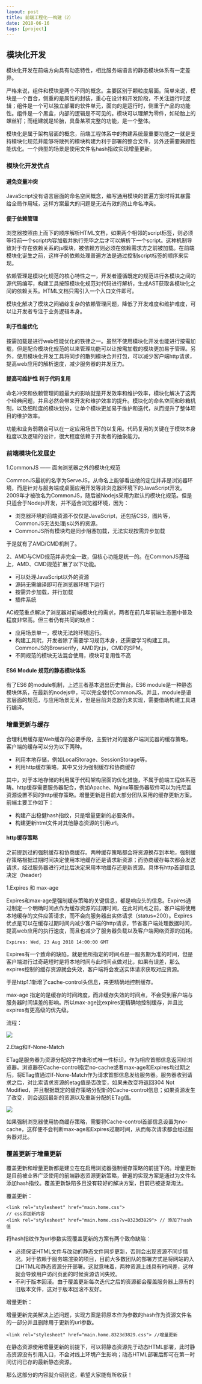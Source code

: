 ```yaml
---
layout: post
title: 前端工程化——构建（2）
date: 2018-06-16
tags: [project]
---
```


## 模块化开发

模块化开发在前端方向具有动态特性，相比服务端语言的静态模块体系有一定差异。

严格来说，组件和模块是两个不同的概念。主要区别于颗粒度层面。简单来说，模块是一个百合，侧重的是属性的封装，重心在设计和开发阶段，不关注运行时逻辑；组件是一个可以独立部署的软件单元，面向的是运行时，侧重于产品的功能性。组件是一个黑盒，内部的逻辑是不可见的。模块可以理解为零件，如轮胎上的螺丝钉；而组建就是轮胎，具备某项完整的功能，是一个整体。

模块化是属于架构层面的概念，前端工程体系中的构建系统最重要功能之一就是支持模块化规范并能够将散列的模块构建为利于部署的整合文件，另外还需要兼顾性能优化。一个典型的场景是使用文件名hash指纹实现增量更新。

### 模块化开发优点

#### 避免变量冲突

JavaScript没有语言层面的命名空间概念，编写通用模块的普遍方案时将其暴露给全局作用域，这样方案最大的问题是无法有效的防止命名冲突。

#### 便于依赖管理

浏览器按照由上而下的顺序解析HTML文档，如果两个相邻的script标签，则必须等待前一个script内容加载并执行完毕之后才可以解析下一个script。这种机制导致对于存在依赖关系的js模块，被依赖方则必须在依赖需求方之前被加载。在前端模块化诞生之前，这样子的依赖处理普遍方法是通过控制script标签的顺序来实现。

依赖管理是模块化规范的核心特性之一，开发者遵循既定的规范进行各模块之间的源代码编写，构建工具按照模块化规范对代码进行解析，生成AST获取各模块化之间的依赖关系。HTML文档只需引入一个入口文件即可。

模块化解决了模块之间错综复杂的依赖管理问题，降低了开发难度和维护难度，可以让开发者专注于业务逻辑本身。


#### 利于性能优化

按需加载是进行web性能优化的铁律之一。虽然不使用模块化开发也能进行按需加载，但是配合模块化规范的以来管理功能可以让按需加载的模块更加易于管理。另外，使用模块化开发工具将同步的散列模块合并打包，可以减少客户端http请求，提高web应用的解析速度，减少服务器的并发压力。

#### 提高可维护性 利于代码复用

命名冲突和依赖管理问题最大的影响就是开发效率和维护效率，模块化解决了这两个经典问题，并且必然会带来开发和维护效率的提升。模块化的命名空间和砂箱机制，以及细粒度的模块划分，让单个模块更加易于维护和迭代，从而提升了整体项目的维护效率。

功能和业务弱耦合可以在一定应用场景下的以复用。代码复用的关键在于模块本身粒度以及逻辑的设计，很大程度依赖于开发者的抽象能力。

### 前端模块化发展史

1.CommonJS —— 面向浏览器之外的模块化规范

CommonJS最初的名字为ServeJS，从命名上能够看出他的定位并非是浏览器环境，而是针对与服务端或桌面应用开发等非浏览器环境下的JavaScript开发。2009年才被改名为CommonJS，随后被Nodejs采用为默认的模块化规范。但是只适合于Nodejs开发，并不适合浏览器环境，因为：

- 浏览器环境的前端资源不仅仅是JavaScript，还包括CSS，图片等，CommonJS无法处理js以外的资源。
- CommonJS所有模块均是同步阻塞加载，无法实现按需异步加载

于是就有了AMD/CMD机制了。

2、AMD与CMD规范并非完全一致，但核心功能是统一的。在CommonJS基础上，AMD、CMD规范扩展了以下功能。

- 可以处理JavaScript以外的资源
- 源码无需编译即可在浏览器环境下运行
- 按需异步加载，并行加载
- 插件系统

AC规范重点解决了浏览器对前端模块化的需求，两者在前几年前端生态圈中普及程度非常高。但三者仍有共同的缺点：

- 应用场景单一，模块无法跨环境运行。
- 构建工具㢥，开发者除了需要学习规范本身，还需要学习构建工具。CommonJS的Browserify，AMD的r.js，CMD的SPM。
- 不同规范的模块无法混合使用，模块可复用性不高

#### ES6 Module 规范的静态模块体系

有了ES6 的module机制，上述三者基本退出历史舞台。ES6 module是一种静态模块体系，在最新的nodejs中，可以完全替代CommonJS。并且，module是语言层面的规范，与应用场景无关，但是目前浏览器仍未实现，需要借助构建工具进行编译。

### 增量更新与缓存

合理利用缓存是Web缓存的必要手段，主要针对的是客户端浏览器的缓存策略，客户端的缓存可以分为以下两种。

- 利用本地存储，例如LocalStorage、SessionStorage等。
- 利用http缓存策略，其中又分为强制缓存和协商缓存

其中，对于本地存储的利用属于代码架构层面的优化措施，不属于前端工程体系范畴。http缓存需要服务器配合，例如Apache、Nginx等服务器软件可以为托尼盖资源设置不同的http缓存策略。增量更新是目前大部分团队采用的缓存更新方案。前端主要工作如下：

- 构建产出稳健hash指纹，只是增量更新的必要条件。
- 构建更新html文件对其他静态资源的引用url。

#### http缓存策略

之前提到过的强制缓存和协商缓存。两种缓存策略都会将资源换存到本地，强制缓存策略根据过期时间决定使用本地缓存还是请求新资源；而协商缓存每次都会发送请求，经过服务器进行对比后决定采用本地缓存还是新资源。具体有http首部信息决定（header）

1.Expires 和 max-age

Expires和max-age是强制缓存策略的关键信息，都是响应头的信息。Expires通过制定一个明确时间点作为缓存资源的过期时间，在此时间点之前，客户端将使用本地缓存的文件应答请求，而不会向服务器出实体请求（status=200）。Expires优点是可以在缓存过期时间内减少客户端的http请求，节省客户端处理数据时间，提高web应用的执行速度，而且也减少了服务器负载以及客户端网络资源的消耗。

    Expires: Wed, 23 Aug 2018 14:00:00 GMT

Expires有一个致命的缺陷，就是他所指定的时间点是一服务期为准的时间，但是客户端进行过奇葩短时是将本地时间与此时间点做对比，如果有误差，那么expires控制的缓存资源就会失效，客户端将会发送实体请求获取对应资源。

于是http1.1新增了cache-control头信息，来更精确地控制缓存。

max-age 指定的是缓存的时间跨度，而非缓存失效的时间点，不会受到客户端与服务器时间误差的影响。所以max-age比expires更精确地控制缓存，并且比expires有更高级的优先级。

流程：

<img src="http://os310ujuc.bkt.clouddn.com/nw1.png">

2.Etag和If-None-Match

ETag是服务器为资源分配的字符串形式唯一性标识，作为相应首部信息返回给浏览器。浏览器在Cache-control指定no-cache或者max-age和Expires均过期之后，将ETag值通过If-None-Match作为请求首部信息发给服务器。服务器收到请求之后，对比索请求资源的etag值是否改变，如果未改变将返回304 Not Modified，并且根据既定的缓存策略分配新的Cache-control信息；如果资源发生了改变，则会返回最新的资源以及重新分配的ETag值。

<img src="http://os310ujuc.bkt.clouddn.com/nw2.png">

如果强制浏览器使用协商缓存策略，需要将Cache-control首部信息设置为no-cache，这样便不会判断max-age和Expires过期时间，从而每次请求都会经过服务器对比。

### 覆盖更新于增量更新

覆盖更新和增量更新都是建立在在启用浏览器强制缓存策略的前提下的。增量更新是目前被业界广泛使用的前端静态资源更新策略，普遍的实现方案是通过为文件名添加hash指纹。覆盖更新缺陷多且没有较好的解决方案，目前已被逐渐淘汰。

覆盖更新：

    <link rel="stylesheet" href="main.home.css">
    // css添加新内容
    <link rel="stylesheet" href="main.home.css?v=8323d3829"> // 添加了hash值

将hash指纹作为url参数实现覆盖更新的方案有两个致命缺陷：

- 必须保证HTML文件与改动的静态文件同步更新，否则会出现资源不同步情况。对于依赖于服务端渲染的项目，目前大多数团队的部署方式是将网站的入口HTML和静态资源分开部署。这就意味着，两种资源上线具有时间差，这样就会导致用户访问页面的时候资源访问失败。
- 不利于版本回滚。由于覆盖更新每次迭代之后的资源都会覆盖服务器上原有的旧版本文件，这对于版本回滚不友好。

增量更新：

增量更新完美解决上述问题，实现方案是将原本作为参数的hash作为资源文件名的一部分并且删除用于更新的url参数。

    <link rel="stylesheet" href="main.home.8323d3829.css"> //增量更新

在静态资源使用增量更新的前提下，可以将静态资源先于动态HTML部署，此时静态资源没有引用入口，不会对线上环境产生影响；动态HTML部署后即可在第一时间访问已存的最新静态资源。

那么这部分的内容就介绍到这，希望大家能有所收获！